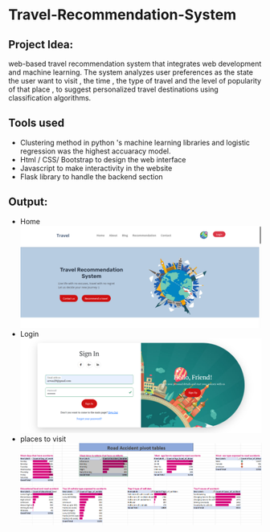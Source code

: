 # Travel-Recommendation-System
 ## Project Idea:
 web-based travel recommendation system that integrates web development and machine learning. The system analyzes user preferences as the state the user want to visit , the time , the type of travel and the level of popularity of that place , to suggest personalized travel destinations using classification algorithms.
 ## Tools used
 - Clustering method in python 's machine learning libraries and logistic regression was the highest accuaracy model.
 - Html / CSS/ Bootstrap to design the web interface
 - Javascript to make interactivity in the website
 - Flask library to handle the backend section
## Output: 
- Home
![Alt text](https://github.com/Arwa988/Travel-Recommendation-System/blob/main/images/home.png)
- Login
![Alt text](https://github.com/Arwa988/Travel-Recommendation-System/blob/main/images/login.png)
- places to visit
![Alt text](https://github.com/Arwa988/Road-Accident-analysis-Excel-/blob/main/images/pivot%20tables.png)
